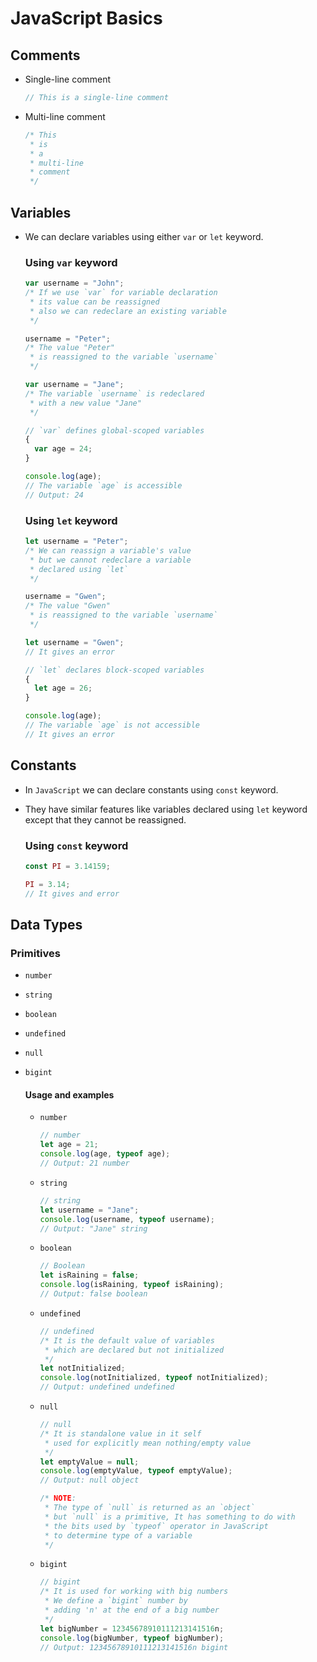 # JavaScript Basics

## Comments

- Single-line comment

  ```js
  // This is a single-line comment
  ```

- Multi-line comment

  ```js
  /* This
   * is
   * a
   * multi-line
   * comment
   */
  ```

## Variables

- We can declare variables using either `var` or `let` keyword.

  ### Using `var` keyword

  ```js
  var username = "John";
  /* If we use `var` for variable declaration
   * its value can be reassigned
   * also we can redeclare an existing variable
   */

  username = "Peter";
  /* The value "Peter"
   * is reassigned to the variable `username`
   */

  var username = "Jane";
  /* The variable `username` is redeclared
   * with a new value "Jane"
   */

  // `var` defines global-scoped variables
  {
    var age = 24;
  }

  console.log(age);
  // The variable `age` is accessible
  // Output: 24
  ```

  ### Using `let` keyword

  ```js
  let username = "Peter";
  /* We can reassign a variable's value
   * but we cannot redeclare a variable
   * declared using `let`
   */

  username = "Gwen";
  /* The value "Gwen"
   * is reassigned to the variable `username`
   */

  let username = "Gwen";
  // It gives an error

  // `let` declares block-scoped variables
  {
    let age = 26;
  }

  console.log(age);
  // The variable `age` is not accessible
  // It gives an error
  ```

## Constants

- In `JavaScript` we can declare constants using `const` keyword.

- They have similar features like variables declared using `let` keyword except that they cannot be reassigned.

  ### Using `const` keyword

  ```js
  const PI = 3.14159;

  PI = 3.14;
  // It gives and error
  ```

## Data Types

### Primitives

- `number`
- `string`
- `boolean`
- `undefined`
- `null`
- `bigint`

  #### Usage and examples

  - `number`

    ```js
    // number
    let age = 21;
    console.log(age, typeof age);
    // Output: 21 number
    ```

  - `string`

    ```js
    // string
    let username = "Jane";
    console.log(username, typeof username);
    // Output: "Jane" string
    ```

  - `boolean`

    ```js
    // Boolean
    let isRaining = false;
    console.log(isRaining, typeof isRaining);
    // Output: false boolean
    ```

  - `undefined`

    ```js
    // undefined
    /* It is the default value of variables
     * which are declared but not initialized
     */
    let notInitialized;
    console.log(notInitialized, typeof notInitialized);
    // Output: undefined undefined
    ```

  - `null`

    ```js
    // null
    /* It is standalone value in it self
     * used for explicitly mean nothing/empty value
     */
    let emptyValue = null;
    console.log(emptyValue, typeof emptyValue);
    // Output: null object

    /* NOTE:
     * The type of `null` is returned as an `object`
     * but `null` is a primitive, It has something to do with
     * the bits used by `typeof` operator in JavaScript
     * to determine type of a variable
     */
    ```

  - `bigint`

    ```js
    // bigint
    /* It is used for working with big numbers
     * We define a `bigint` number by
     * adding 'n' at the end of a big number
     */
    let bigNumber = 12345678910111213141516n;
    console.log(bigNumber, typeof bigNumber);
    // Output: 12345678910111213141516n bigint
    ```
